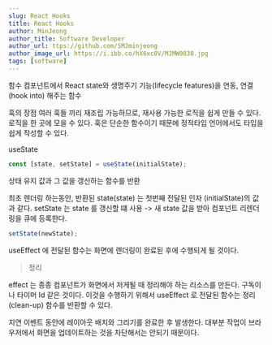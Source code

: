 ```yaml
---
slug: React Hooks
title: React Hooks
author: MinJeong
author_title: Software Developer
author_url: ttps://github.com/SMJminjeong
author_image_url: https://i.ibb.co/hX6xc0V/MJMW0830.jpg
tags: [software]
---
```


함수 컴포넌트에서 React state와 생명주기 기능(lifecycle features)을 연동, 연결 (hook into) 해주는 함수

훅의 장점
여러 훅들 끼리 재조립 가능하므로, 재사용 가능한 로직을 쉽게 만들 수 있다.
로직을 한 곳에 모을 수 있다.
훅은 단순한 함수이기 때문에 정적타입 언어에서도 타입을 쉽게 작성할 수 있다.

useState
```jsx
const [state, setState] = useState(initialState);
```
상태 유지 값과 그 값을 갱신하는 함수를 반환

최초 렌더링 하는동안, 반환된 state(state) 는 첫번째 전달된 인자 (initialState)의 값과 같다.
setState 는 state 를 갱신할 떄 사용 -> 새 state 값을 받아 컴포넌트 리렌더링을 큐에 등록한다.

```jsx
setState(newState);
```

useEffect 에 전달된 함수는 화면에 렌더링이 완료된 후에 수행되게 될 것이다.


> 정리
> 
effect 는 종종 컴포넌트가 화면에서 저게될 때 정리해야 하는 리소스를 만든다. 
구독이나 타이머 Id 같은 것이다.
이것을 수행하기 위해서 useEffect 로 전달된 함수는 정리 (clean-up) 함수를 반환할 수 있다.

지연 이벤트 동안에 레이아웃 배치와 그리기를 완료한 후 발생한다.
대부분 작업이 브라우저에서 화면을 업데이트하는 것을 차단해서는 안되기 때문이다.

